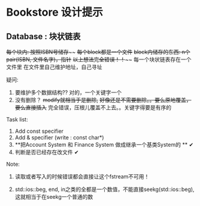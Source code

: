 # Bookstore 设计提示

## Database : 块状链表
~~每个块内: 按照ISBN号储存~~~~
~~每个block都是一个文件~~
~~block内储存的东西: n个pair(ISBN, 文件名字)，指针~~
~~以上想法完全错误！！~~~~
每一个块状链表存在一个文件里
在文件里自己维护地址，自己寻址

疑问:
1. 要维护多个数据结构?? 对的，一个关键字一个
2. 没有删除？ ~~modify就相当于是删除,~~ ~~好像还是不需要删除。。要么原地覆盖，要么直接插入~~ 完全错误，压根儿覆盖不上去。。关键字得要是有序的

Task list:
1. Add const specifier
2. Add & specifier (write : const char*)
3. **把Account System 和 Finance System 做成继承一个基类System的 ** ✔
4. 判断是否已经存在改文件 ✔

Note:

1. 读取或者写入的时候错误都会直接让这个fstream不可用！

2. std::ios::beg, end, in之类的全都是一个数值，不能直接seekg(std::ios::beg), 这就相当于在seekg一个普通的数
